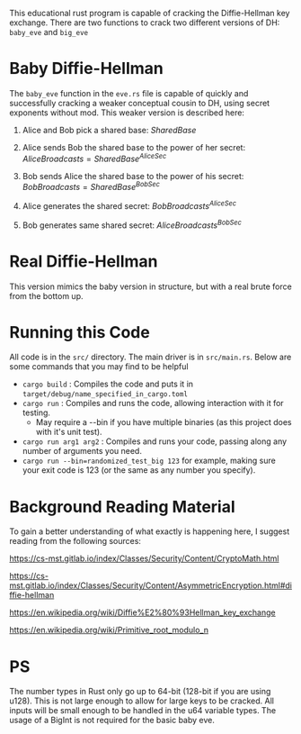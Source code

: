 This educational rust program is capable of cracking the Diffie-Hellman key exchange. There are two functions to crack two different versions of DH: `baby_eve` and `big_eve`

# Baby Diffie-Hellman
The `baby_eve` function in the `eve.rs` file is capable of quickly and successfully cracking a weaker conceptual cousin to DH, using secret exponents without mod.
This weaker version is described here:

1. Alice and Bob pick a shared base:
$`SharedBase`$

2. Alice sends Bob the shared base to the power of her secret:
$`AliceBroadcasts = SharedBase^{AliceSec}`$

3. Bob sends Alice the shared base to the power of his secret:
$`BobBroadcasts = SharedBase^{BobSec}`$

4. Alice generates the shared secret:
$`BobBroadcasts^{AliceSec}`$

5. Bob generates same shared secret:
$`AliceBroadcasts^{BobSec}`$

# Real Diffie-Hellman
This version mimics the baby version in structure, but with a real brute force from the bottom up.

# Running this Code
All code is in the `src/` directory. The main driver is in `src/main.rs`. Below are some commands that you may find to be helpful

- `cargo build` : Compiles the code and puts it in `target/debug/name_specified_in_cargo.toml`
- `cargo run` : Compiles and runs the code, allowing interaction with it for testing.
    - May require a --bin if you have multiple binaries (as this project does with it's unit test).
- `cargo run arg1 arg2` : Compiles and runs your code, passing along any number of arguments you need.
- `cargo run --bin=randomized_test_big 123` for example, making sure your exit code is 123 (or the same as any number you specify).

# Background Reading Material
To gain a better understanding of what exactly is happening here, I suggest reading from the following sources:

https://cs-mst.gitlab.io/index/Classes/Security/Content/CryptoMath.html

https://cs-mst.gitlab.io/index/Classes/Security/Content/AsymmetricEncryption.html#diffie-hellman

https://en.wikipedia.org/wiki/Diffie%E2%80%93Hellman_key_exchange

https://en.wikipedia.org/wiki/Primitive_root_modulo_n

# PS
The number types in Rust only go up to 64-bit (128-bit if you are using u128). This is not large enough to allow for large keys to be cracked. All inputs will be small enough to be handled in the u64 variable types. The usage of a BigInt is not required for the basic baby eve.
